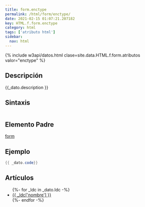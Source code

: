 ```yaml
---
title: form.enctype
permalink: /html/form/enctype/
date: 2021-02-15 01:07:21.207182
key: HTML.f.form.enctype
category: html
tags: ['atributo html']
sidebar: 
  nav: html
---
```


{% include w3api/datos.html clase=site.data.HTML.f.form.atributos valor="enctype" %}

## Descripción
{{_dato.description }}

## Sintaxis
~~~html
~~~

## Elemento Padre
[form](/html/form/)

## Ejemplo
~~~java
{{ _dato.code}}
~~~

## Artículos
<ul>
{%- for _ldc in _dato.ldc -%}
   <li>
       <a href="{{_ldc['url'] }}">{{ _ldc['nombre'] }}</a>
   </li>
{%- endfor -%}
</ul>

